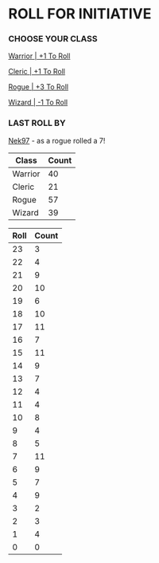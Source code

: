 # ROLL FOR INITIATIVE
### CHOOSE YOUR CLASS

[Warrior | +1 To Roll](https://github.com/benjaminsampica/benjaminsampica/issues/new?title=roll%7Cwarrior&body=Just+click+%27Submit+new+issue%27.)

[Cleric | +1 To Roll](https://github.com/benjaminsampica/benjaminsampica/issues/new?title=roll%7Ccleric&body=Just+click+%27Submit+new+issue%27.)

[Rogue | +3 To Roll](https://github.com/benjaminsampica/benjaminsampica/issues/new?title=roll%7Crogue&body=Just+click+%27Submit+new+issue%27.)

[Wizard | -1 To Roll](https://github.com/benjaminsampica/benjaminsampica/issues/new?title=roll%7Cwizard&body=Just+click+%27Submit+new+issue%27.)
### LAST ROLL BY
[Nek97](https://www.github.com/Nek97) - as a rogue rolled a 7!

|Class|Count|
|-|-|
|Warrior|40|
|Cleric|21|
|Rogue|57|
|Wizard|39|

|Roll|Count|
|-|-|
|23|3
|22|4
|21|9
|20|10
|19|6
|18|10
|17|11
|16|7
|15|11
|14|9
|13|7
|12|4
|11|4
|10|8
|9|4
|8|5
|7|11
|6|9
|5|7
|4|9
|3|2
|2|3
|1|4
|0|0
